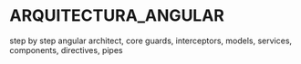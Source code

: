 # ARQUITECTURA_ANGULAR
step by step angular architect, core guards, interceptors, models, services, components, directives, pipes
